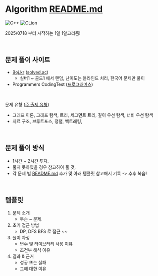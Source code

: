 # Algorithm [README.md](http://readme.md/)

![C++](https://img.shields.io/badge/C++-00599C?style=for-the-badge&logo=cplusplus&logoColor=white)
![CLion](https://img.shields.io/badge/CLion-000000?style=for-the-badge&logo=clion&logoColor=white)

2025/0718 부터 시작하는 1일 1알고리즘!

<br>

## 문제 풀이 사이트

- [Boj.kr](http://boj.kr/) ([solved.ac](http://solved.ac/))
    - 실버1 ~ 골드1 에서 랜덤, 난이도는 블라인드 처리, 한국어 문제만 풀이
- Programmers CodingTest ([프로그래머스](https://school.programmers.co.\kr/learn/challenges?order=recent&languages=cpp&page=1))
  
<br>

문제 유형 ([주 출제 유형](https://solved.ac/problems?levelStart=10&levelEnd=15&tags=graphs%2Cdata_structures%2Cbruteforcing%2Ctrees%2Cbfs%2Cgraph_traversal%2Csorting%2Csegtree%2Cdfs%2Cbacktracking&t=1755169345168))

- 그래프 이론, 그래프 탐색, 트리, 세그먼트 트리, 깊이 우선 탐색, 너비 우선 탐색
- 지료 구조, 브루트포스, 정렬, 백트래킹, 

<br>

## 문제 풀이 방식

- 1시간 ~ 2시간 투자.
- 풀지 못하였을 경우 참고하여 풀 것,
- 각 문제 별 [README.md](http://readme.md/) 추가 및 아래 템플릿 참고해서 기록
-> 추후 복습!

<br>

## 템플릿

1. 문제 소개
    - 무슨 ~ 문제.
3. 초기 접근 방법
    - DP, DFS BFS 로 접근 ~~
4. 풀이 과정
    - 변수 및 라이브러리 사용 이유
    - 조건부 해석 이유
5. 결과 & 근거
    - 성공 또는 실패
    - 그에 대한 이유
